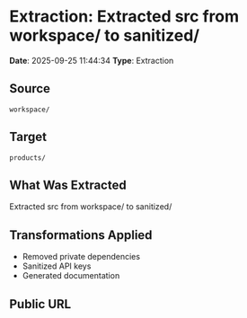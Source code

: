 # Extraction: Extracted src from workspace/ to sanitized/

**Date**: 2025-09-25 11:44:34
**Type**: Extraction

## Source
`workspace/`

## Target
`products/`

## What Was Extracted
Extracted src from workspace/ to sanitized/

## Transformations Applied
- Removed private dependencies
- Sanitized API keys
- Generated documentation

## Public URL


